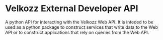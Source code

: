 # Velkozz External Developer API
A python API for interacting with the Velkozz Web API. It is inteded to be used as a python package to construct services that write data to the Web API or to construct applications that rely on queries from the Web API.
